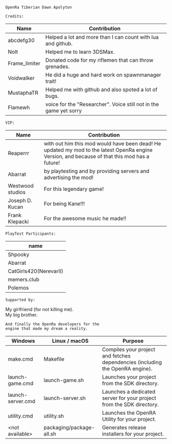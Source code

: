 	OpenRa Tiberian Dawn Apolyton

	Credits:

Name          | Contribution
 | ------------- | ------------------------------------------------------------------- | 
 | abcdefg30 |  Helped a lot and more than I can count with lua and github.
 | Nolt |  Helped me to learn 3DSMax.
 | Frame_limiter |  Donated code for my riflemen that can throw grenades.
 | Voidwalker |  He did a huge and hard work on spawnmanager trait!
 | MustaphaTR |  Helped me with github and also spoted a lot of bugs.
 | Flamewh |  voice for the "Researcher". Voice still not in the game yet sorry


	VIP:

 | Name              | Contribution
 | ----------------- | ------------------------------------------------------------------- | 
 | Reaperrr          |  with out him this mod would have been dead! He updated my mod to the latest OpenRa engine Version, and because of that this mod has a future!
 | Abarrat           |  by playtesting and by providing servers and advertising the mod!
 | Westwood studios  |  For this legendary game!
 | Joseph D. Kucan   |  For being Kane!!!
 | Frank Klepacki    |  For the awesome music he made!!


	PlayTest Participants:

 | name
 | ---------------------- | 
 | Shpooky                | 
 | Abarrat                | 
 | CatGirls420(NerevarII) | 
 | memers.club            | 
 | Polemos                | 

	Supported by:

   My girlfriend (for not killing me).  
   My big brother.                       

	And finally the OpenRa developers for the
	engine that made my dream a reality.

 |  Windows                |  Linux / macOS             |  Purpose
 |  ---------------------  |  ------------------------  |  -------------  | 
 |  make.cmd               |  Makefile                  |  Compiles your project and fetches dependencies (including the OpenRA engine).
 |  launch-game.cmd        |  launch-game.sh            |  Launches your project from the SDK directory.
 |  launch-server.cmd      |  launch-server.sh          |  Launches a dedicated server for your project from the SDK directory.
 |  utility.cmd            |  utility.sh          |  Launches the OpenRA Utility for your project.
 |  &lt;not available&gt;  |  packaging/package-all.sh  |  Generates release installers for your project.